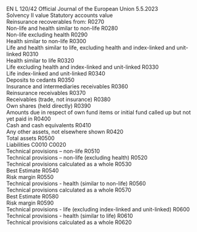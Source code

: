 EN  L 120/42 Official Journal of the European Union 5.5.2023  
Solvency II 
value  Statutory 
accounts 
value  
Reinsurance recoverables from:  R0270  
Non-life and health similar to non-life  R0280  
Non-life excluding health  R0290  
Health similar to non-life  R0300  
Life and health similar to life, excluding health and index-linked and unit- 
linked  R0310  
Health similar to life  R0320  
Life excluding health and index-linked and unit-linked  R0330  
Life index-linked and unit-linked  R0340  
Deposits to cedants  R0350  
Insurance and intermediaries receivables  R0360  
Reinsurance receivables  R0370  
Receivables (trade, not insurance)  R0380  
Own shares (held directly)  R0390  
Amounts due in respect of own fund items or initial fund called up but not 
yet paid in  R0400  
Cash and cash equivalents  R0410  
Any other assets, not elsewhere shown  R0420  
Total assets  R0500  
Liabilities  C0010  C0020  
Technical provisions – non-life  R0510  
Technical provisions – non-life (excluding health)  R0520  
Technical provisions calculated as a whole  R0530  
Best Estimate  R0540  
Risk margin  R0550  
Technical provisions - health (similar to non-life)  R0560  
Technical provisions calculated as a whole  R0570  
Best Estimate  R0580  
Risk margin  R0590  
Technical provisions - life (excluding index-linked and unit-linked)  R0600  
Technical provisions - health (similar to life)  R0610  
Technical provisions calculated as a whole  R0620